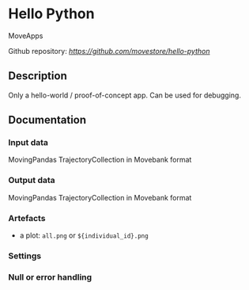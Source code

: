 # Hello Python

MoveApps

Github repository: *https://github.com/movestore/hello-python*

## Description
Only a hello-world / proof-of-concept app. Can be used for debugging.

## Documentation


### Input data
MovingPandas TrajectoryCollection in Movebank format

### Output data
MovingPandas TrajectoryCollection in Movebank format

### Artefacts
- a plot: `all.png` or `${individual_id}.png`

### Settings 

### Null or error handling
